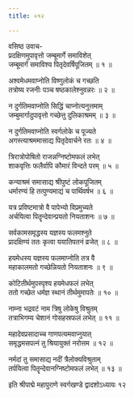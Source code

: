 ```yaml
---
title: ०१२

---
```

वसिष्ठ उवाच-  
प्रदक्षिणमुपावृत्तो जम्बूमार्गे समाविशेत्  
जम्बूमार्गं समाविश्य पितृदेवर्षिपूजितम् ॥ १ ॥


अश्वमेधमवाप्नोति विष्णुलोकं च गच्छति  
तत्रोष्य रजनीः पञ्च षष्ठकालेश्नुवन्नरः ॥ २ ॥


न दुर्गतिमवाप्नोति सिद्धिं चाप्नोत्यनुत्तमाम्  
जम्बुमार्गादुपावृत्तो गच्छेत्तु दुलिकाश्रमम् ॥ ३ ॥


न दुर्गतिमवाप्नोति स्वर्गलोके च पूज्यते  
अगस्त्याश्रममासाद्य पितृदेवार्चने रतः ॥ ४ ॥


त्रिरात्रोपोषितो राजन्नग्निष्टोमफलं लभेत्  
शाकवृत्तिः फलैर्वापि कौमारं विन्दते परम् ॥ ५ ॥


कन्याश्रमं समासाद्य श्रीपुष्टं लोकपूजितम्  
धर्मारण्यं हि तत्पुण्यमाद्यं च पार्थिवर्षभ ॥ ६ ॥


यत्र प्रविष्टमात्रो वै पापेभ्यो विप्रमुच्यते  
अर्चयित्वा पितॄन्देवान्प्रयतो नियताशनः ॥ ७ ॥


सर्वकामसमृद्धस्य यज्ञस्य फलमश्नुते  
प्रादक्षिण्यं ततः कृत्वा ययातिपतनं व्रजेत् ॥ ८ ॥


हयमेधस्य यज्ञस्य फलमाप्नोति तत्र वै  
महाकालमतो गच्छेन्नियतो नियताशनः ॥ ९ ॥


कोटितीर्थमुपस्पृश्य हयमेधफलं लभेत्  
ततो गच्छेत धर्मज्ञ स्थानं तीर्थमुमापतेः ॥ १० ॥


नाम्ना भद्रवटं नाम त्रिषु लोकेषु विश्रुतम्  
तत्राभिगम्य चेशानं गोसहस्रफलं लभेत् ॥ ११ ॥


महादेवप्रसादाच्च गाणपत्यमवाप्नुयात्  
समृद्धमसपत्नं तु श्रियायुक्तं नरोत्तम ॥ १२ ॥


नर्मदां तु समासाद्य नदीं त्रैलोक्यविश्रुताम्  
तर्पयित्वा पितॄन्देवानग्निष्टोमफलं लभेत् ॥ १३ ॥


इति श्रीपाद्मे महापुराणे स्वर्गखण्डे द्वादशोऽध्यायः १२